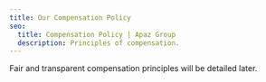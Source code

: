 ```yaml
---
title: Our Compensation Policy
seo:
  title: Compensation Policy | Apaz Group
  description: Principles of compensation.
---
```

Fair and transparent compensation principles will be detailed later.
